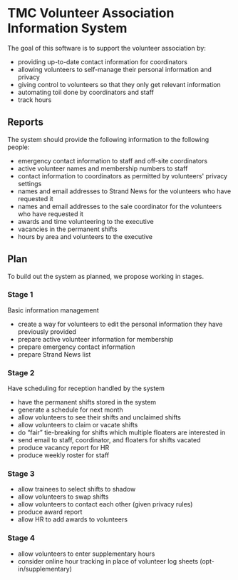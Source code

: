 # TMC Volunteer Association Information System
The goal of this software is to support the volunteer association by:

* providing up-to-date contact information for coordinators
* allowing volunteers to self-manage their personal information and privacy
* giving control to volunteers so that they only get relevant information
* automating toil done by coordinators and staff
* track hours

## Reports
The system should provide the following information to the following people:

* emergency contact information to staff and off-site coordinators
* active volunteer names and membership numbers to staff
* contact information to coordinators as permitted by volunteers' privacy settings
* names and email addresses to Strand News for the volunteers who have requested it
* names and email addresses to the sale coordinator for the volunteers who have requested it
* awards and time volunteering to the executive
* vacancies in the permanent shifts
* hours by area and volunteers to the executive

## Plan
To build out the system as planned, we propose working in stages.

### Stage 1
Basic information management

* create a way for volunteers to edit the personal information they have previously provided
* prepare active volunteer information for membership
* prepare emergency contact information
* prepare Strand News list

### Stage 2
Have scheduling for reception handled by the system

* have the permanent shifts stored in the system
* generate a schedule for next month
* allow volunteers to see their shifts and unclaimed shifts
* allow volunteers to claim or vacate shifts
* do “fair” tie-breaking for shifts which multiple floaters are interested in
* send email to staff, coordinator, and floaters for shifts vacated
* produce vacancy report for HR
* produce weekly roster for staff

### Stage 3

* allow trainees to select shifts to shadow
* allow volunteers to swap shifts
* allow volunteers to contact each other (given privacy rules)
* produce award report
* allow HR to add awards to volunteers

### Stage 4

* allow volunteers to enter supplementary hours
* consider online hour tracking in place of volunteer log sheets (opt-in/supplementary)
